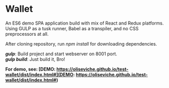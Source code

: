Wallet
=========

An ES6 demo SPA application build with mix of React and Redux platforms. Using GULP as a tusk runner, Babel as a transpiler, and no CSS preprocessors at all.

After cloning repository, run _npm install_ for downloading dependencies.

**_gulp_**: Build project and start webserver on 8001 port.  
**_gulp build_**: Just build it, Bro!  

**For demo, see: [DEMO: https://oliseviche.github.io/test-wallet/dist/index.html#](DEMO: https://oliseviche.github.io/test-wallet/dist/index.html#)**
